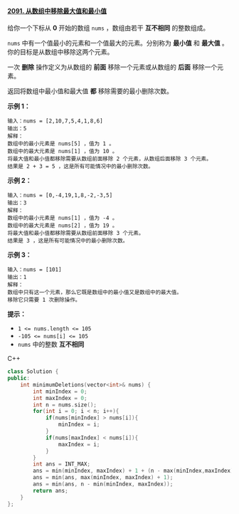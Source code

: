 #### [2091. 从数组中移除最大值和最小值](https://leetcode.cn/problems/removing-minimum-and-maximum-from-array/)

给你一个下标从 **0** 开始的数组 `nums` ，数组由若干 **互不相同** 的整数组成。

`nums` 中有一个值最小的元素和一个值最大的元素。分别称为 **最小值** 和 **最大值** 。你的目标是从数组中移除这两个元素。

一次 **删除** 操作定义为从数组的 **前面** 移除一个元素或从数组的 **后面** 移除一个元素。

返回将数组中最小值和最大值 **都** 移除需要的最小删除次数。

 

**示例 1：**

```
输入：nums = [2,10,7,5,4,1,8,6]
输出：5
解释：
数组中的最小元素是 nums[5] ，值为 1 。
数组中的最大元素是 nums[1] ，值为 10 。
将最大值和最小值都移除需要从数组前面移除 2 个元素，从数组后面移除 3 个元素。
结果是 2 + 3 = 5 ，这是所有可能情况中的最小删除次数。
```

**示例 2：**

```
输入：nums = [0,-4,19,1,8,-2,-3,5]
输出：3
解释：
数组中的最小元素是 nums[1] ，值为 -4 。
数组中的最大元素是 nums[2] ，值为 19 。
将最大值和最小值都移除需要从数组前面移除 3 个元素。
结果是 3 ，这是所有可能情况中的最小删除次数。 
```

**示例 3：**

```
输入：nums = [101]
输出：1
解释：
数组中只有这一个元素，那么它既是数组中的最小值又是数组中的最大值。
移除它只需要 1 次删除操作。
```

 

**提示：**

- `1 <= nums.length <= 105`
- `-105 <= nums[i] <= 105`
- `nums` 中的整数 **互不相同**



C++

```c++
class Solution {
public:
    int minimumDeletions(vector<int>& nums) {
        int minIndex = 0;
        int maxIndex = 0;
        int n = nums.size();
        for(int i = 0; i < n; i++){
            if(nums[minIndex] > nums[i]){
                minIndex = i;
            }
            if(nums[maxIndex] < nums[i]){
                maxIndex = i;
            }
        }
        int ans = INT_MAX;
        ans = min(minIndex, maxIndex) + 1 + (n - max(minIndex,maxIndex));
        ans = min(ans, max(minIndex, maxIndex) + 1);
        ans = min(ans, n - min(minIndex, maxIndex));
        return ans;
    }
};
```

